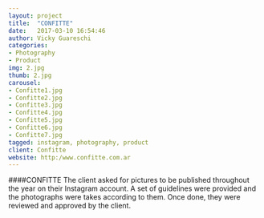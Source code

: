 ```yaml
---
layout: project
title:  "CONFITTE"
date:   2017-03-10 16:54:46
author: Vicky Guareschi
categories: 
- Photography
- Product
img: 2.jpg
thumb: 2.jpg
carousel:
- Confitte1.jpg
- Confitte2.jpg
- Confitte3.jpg
- Confitte4.jpg
- Confitte5.jpg
- Confitte6.jpg
- Confitte7.jpg
tagged: instagram, photography, product
client: Confitte
website: http:/www.confitte.com.ar
---
```

####CONFITTE
The client asked for pictures to be published throughout the year on their Instagram account. A set of guidelines were provided and the photographs were takes according to them. Once done, they were reviewed and approved by the client. 


